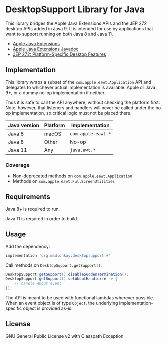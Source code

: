# DesktopSupport Library for Java

This library bridges the Apple Java Extensions APIs and the JEP 272 desktop APIs
added in Java 9. It is intended for use by applications that want to support
running on both Java 8 and Java 11.

- [Apple Java Extensions](https://developer.apple.com/library/archive/samplecode/AppleJavaExtensions/Introduction/Intro.html)
- [Apple Java Extensions Javadoc](https://coderanch.com/how-to/javadoc/appledoc/api/)
- [JEP 272: Platform-Specific Desktop Features](https://openjdk.java.net/jeps/272)

## Implementation

This library wraps a subset of the `com.apple.eawt.Application` API and
delegates to whichever actual implementation is available: Apple or Java 9+, or
a dummy no-op implementation if neither.

Thus it is safe to call the API anywhere, without checking the platform
first. Note, however, that listeners and handlers will never be called under the
no-op implementation, so critical logic must not be placed there.

| Java version | Platform | Implementation     |
|--------------|----------|----------------    |
| Java 8       | macOS    | `com.apple.eawt.*` |
| Java 8       | Other    | No-op              |
| Java 11      | Any      | `java.awt.*`       |

### Coverage

- Non-deprecated methods on `com.apple.eawt.Application`
- Methods on `com.apple.eawt.FullScreenUtilities`

## Requirements

Java 8+ is required to run.

Java 11 is required in order to build.

## Usage

Add the dependency:

```groovy
implementation 'org.madlonkay:desktopsupport:+'
```

Call methods on `DesktopSupport.getSupport()`:

```java
DesktopSupport.getSupport().disableSuddenTermination();
DesktopSupport.getSupport().setAboutHandler(e -> {
    // handle About event
});
```

The API is meant to be used with functional lambdas wherever possible. When an
event object is of type `Object`, the underlying implementation-specific object
is provided as-is.

## License

GNU General Public License v2 with Classpath Exception
